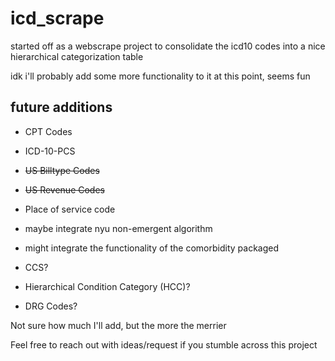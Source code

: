 # icd_scrape

started off as a webscrape project to consolidate the icd10 codes into a nice hierarchical categorization table

idk i'll probably add some more functionality to it at this point, seems fun

## future additions

-   CPT Codes

-   ICD-10-PCS

-   ~~US Billtype Codes~~

-   ~~US Revenue Codes~~

-   Place of service code

-   maybe integrate nyu non-emergent algorithm

-   might integrate the functionality of the comorbidity packaged

-   CCS?

-   Hierarchical Condition Category (HCC)?

-   DRG Codes?

Not sure how much I'll add, but the more the merrier

Feel free to reach out with ideas/request if you stumble across this project
